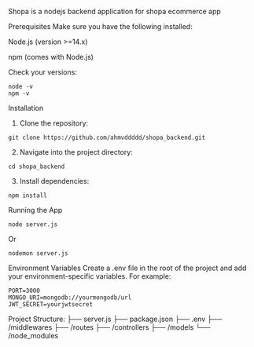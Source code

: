 Shopa is a nodejs backend application for shopa ecommerce app

Prerequisites
Make sure you have the following installed:

Node.js (version >=14.x)

npm (comes with Node.js)

Check your versions:
```
node -v
npm -v
```
Installation
1. Clone the repository:
```
git clone https://github.com/ahmvddddd/shopa_backend.git

```
2. Navigate into the project directory:
```
cd shopa_backend

```
3. Install dependencies:
```
npm install
```

Running the App
```
node server.js
```
Or 
```
nodemon server.js
```

Environment Variables
Create a .env file in the root of the project and add your environment-specific variables. For example:
```
PORT=3000
MONGO_URI=mongodb://yourmongodb/url
JWT_SECRET=yourjwtsecret
```

Project Structure:
├── server.js
├── package.json
├── .env
├── /middlewares
├── /routes
├── /controllers
├── /models
└── /node_modules

